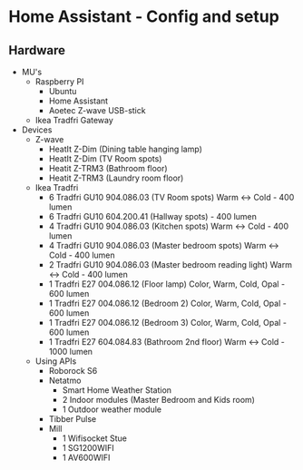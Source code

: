 # Home Assistant - Config and setup

## Hardware
- MU's
  - Raspberry PI
    - Ubuntu
    - Home Assistant
    - Aoetec Z-wave USB-stick
  - Ikea Tradfri Gateway
- Devices
  - Z-wave
    - HeatIt Z-Dim (Dining table hanging lamp)
    - HeatIt Z-Dim (TV Room spots)
    - Heatit Z-TRM3 (Bathroom floor)
    - Heatit Z-TRM3 (Laundry room floor)
  - Ikea Tradfri
    - 6 Tradfri GU10 904.086.03 (TV Room spots) Warm <-> Cold - 400 lumen
    - 6 Tradfri GU10 604.200.41 (Hallway spots) - 400 lumen
    - 4 Tradfri GU10 904.086.03 (Kitchen spots) Warm <-> Cold - 400 lumen
    - 4 Tradfri GU10 904.086.03 (Master bedroom spots) Warm <-> Cold - 400 lumen
    - 2 Tradfri GU10 904.086.03 (Master bedroom reading light) Warm <-> Cold - 400 lumen
    - 1 Tradfri E27 004.086.12 (Floor lamp) Color, Warm, Cold, Opal - 600 lumen
    - 1 Tradfri E27 004.086.12 (Bedroom 2) Color, Warm, Cold, Opal - 600 lumen
    - 1 Tradfri E27 004.086.12 (Bedroom 3) Color, Warm, Cold, Opal - 600 lumen
    - 1 Tradfri E27 604.084.83 (Bathroom 2nd floor) Warm <-> Cold - 1000 lumen
  - Using APIs
    - Roborock S6
    - Netatmo
      - Smart Home Weather Station
      - 2 Indoor modules (Master Bedroom and Kids room)
      - 1 Outdoor weather module
    - Tibber Pulse
    - Mill
      - 1 Wifisocket Stue
      - 1 SG1200WIFI
      - 1 AV600WIFI
